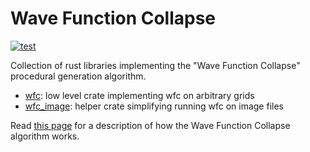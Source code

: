 # Wave Function Collapse

[![test](https://github.com/gridbugs/wfc/actions/workflows/test.yml/badge.svg)](https://github.com/gridbugs/wfc/actions/workflows/test.yml)

Collection of rust libraries implementing the "Wave Function Collapse"
procedural generation algorithm.
 - [wfc](https://github.com/gridbugs/wfc/tree/main/wfc): low level crate implementing wfc on arbitrary grids
 - [wfc\_image](https://github.com/gridbugs/wfc/tree/main/wfc-image): helper crate simplifying running wfc on image files

Read [this page](https://gridbugs.org/wave-function-collapse/) for a description of how
the Wave Function Collapse algorithm works.
